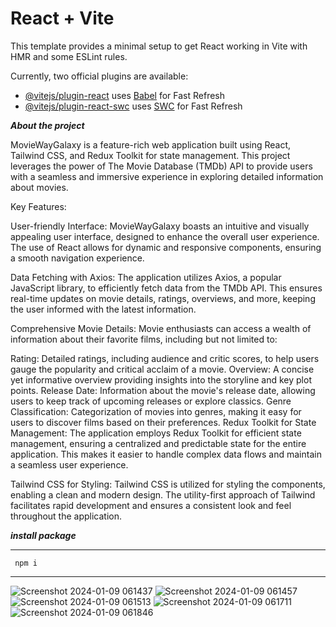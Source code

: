 # React + Vite

This template provides a minimal setup to get React working in Vite with HMR and some ESLint rules.

Currently, two official plugins are available:

- [@vitejs/plugin-react](https://github.com/vitejs/vite-plugin-react/blob/main/packages/plugin-react/README.md) uses [Babel](https://babeljs.io/) for Fast Refresh
- [@vitejs/plugin-react-swc](https://github.com/vitejs/vite-plugin-react-swc) uses [SWC](https://swc.rs/) for Fast Refresh

***About the project***

MovieWayGalaxy is a feature-rich web application built using React, Tailwind CSS, and Redux Toolkit for state management. This project leverages the power of The Movie Database (TMDb) API to provide users with a seamless and immersive experience in exploring detailed information about movies.

Key Features:

User-friendly Interface: MovieWayGalaxy boasts an intuitive and visually appealing user interface, designed to enhance the overall user experience. The use of React allows for dynamic and responsive components, ensuring a smooth navigation experience.

Data Fetching with Axios: The application utilizes Axios, a popular JavaScript library, to efficiently fetch data from the TMDb API. This ensures real-time updates on movie details, ratings, overviews, and more, keeping the user informed with the latest information.

Comprehensive Movie Details: Movie enthusiasts can access a wealth of information about their favorite films, including but not limited to:

Rating: Detailed ratings, including audience and critic scores, to help users gauge the popularity and critical acclaim of a movie.
Overview: A concise yet informative overview providing insights into the storyline and key plot points.
Release Date: Information about the movie's release date, allowing users to keep track of upcoming releases or explore classics.
Genre Classification: Categorization of movies into genres, making it easy for users to discover films based on their preferences.
Redux Toolkit for State Management: The application employs Redux Toolkit for efficient state management, ensuring a centralized and predictable state for the entire application. This makes it easier to handle complex data flows and maintain a seamless user experience.

Tailwind CSS for Styling: Tailwind CSS is utilized for styling the components, enabling a clean and modern design. The utility-first approach of Tailwind facilitates rapid development and ensures a consistent look and feel throughout the application.


***install package***
***
     npm i
***




![Screenshot 2024-01-09 061437](https://github.com/theboinextdoor/MovieWayGalaxy---Movie-Information-Web-App/assets/98538859/0cbc69dc-086d-4347-88f3-5c81cead1e07)
![Screenshot 2024-01-09 061457](https://github.com/theboinextdoor/MovieWayGalaxy---Movie-Information-Web-App/assets/98538859/08fb0ff4-bfa2-412d-836c-51740227bf01)
![Screenshot 2024-01-09 061513](https://github.com/theboinextdoor/MovieWayGalaxy---Movie-Information-Web-App/assets/98538859/ce5a6e4d-a153-4b99-81d7-16d20566bb9b)
![Screenshot 2024-01-09 061711](https://github.com/theboinextdoor/MovieWayGalaxy---Movie-Information-Web-App/assets/98538859/86df677f-8e6a-4559-a368-d923a8cdbd60)
![Screenshot 2024-01-09 061846](https://github.com/theboinextdoor/MovieWayGalaxy---Movie-Information-Web-App/assets/98538859/67f98908-551d-4648-9702-fbd61476c530)
